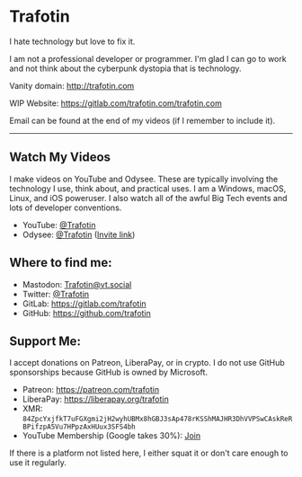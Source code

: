 # Trafotin

I hate technology but love to fix it.

I am not a professional developer or programmer. I'm glad I can go to work and not think about the cyberpunk dystopia that is technology.

Vanity domain: http://trafotin.com

WIP Website: https://gitlab.com/trafotin.com/trafotin.com

Email can be found at the end of my videos (if I remember to include it).

---

## Watch My Videos
I make videos on YouTube and Odysee. These are typically involving the technology I use, think about, and practical uses. I am a Windows, macOS, Linux, and iOS poweruser. I also watch all of the awful Big Tech events and lots of developer conventions.
- YouTube: [@Trafotin](https://www.youtube.com/channel/UC5U7mHlhP6s6478wd7ZvnhA)
- Odysee: [@Trafotin](https://odysee.com/@Trafotin:4) ([Invite link](https://odysee.com/@Trafotin:4?r=H3rcjs7KuCqVcwBkakJckNEZce4kD3GU))

## Where to find me:
- Mastodon: [Trafotin@vt.social](https://vt.social/@trafotin)
- Twitter: [@Trafotin](https://twitter.com/trafotin)
- GitLab: https://gitlab.com/trafotin
- GitHub: https://github.com/trafotin

## Support Me:
I accept donations on Patreon, LiberaPay, or in crypto. I do not use GitHub sponsorships because GitHub is owned by Microsoft.
- Patreon: https://patreon.com/trafotin
- LiberaPay: https://liberapay.org/trafotin
- XMR: `84ZpcYxjfkT7uFGXgmi2jH2wyhUBMx8hGBJ3sAp478rKSShMAJHR3DhVVPSwCAskReRBPifzpA5Vu7HPpzAxHUux3SFS4bh`
- YouTube Membership (Google takes 30%): [Join](https://www.youtube.com/channel/UC5U7mHlhP6s6478wd7ZvnhA/join)

If there is a platform not listed here, I either squat it or don't care enough to use it regularly.
